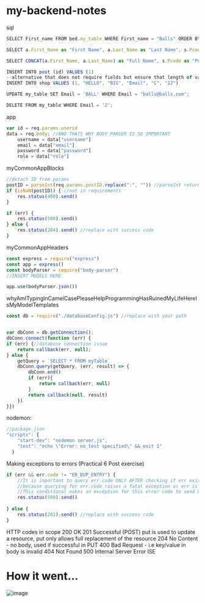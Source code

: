 # my-backend-notes

sql 
```js
SELECT First_name FROM bed.my_table WHERE First_name = "Balls" ORDER BY First_name ASC||DESC;

SELECT a.First_Name as "First Name", a.Last_Name as "Last Name", s.Pcode as "Postcode" FROM bed.shop s, my_table a WHERE s.Email = a.Email;

SELECT CONCAT(a.First_Name, a.Last_Name) as "Full Name", s.Pcode as "Postcode" FROM bed.shop s, my_table a WHERE s.Email = a.Email;

INSERT INTO post (id) VALUES (1)
--alternative that does not require fields but ensure that length of values == fields
INSERT INTO shop VALUES (1, "HELLO", "BIG", "Email", "C", "12")

UPDATE my_table SET Email = 'BALL' WHERE Email = "balls@balls.com";

DELETE FROM my_table WHERE Email = '2';
```

app
```js
var id = req.params.userid
data = req.body; //AND THATS WHY BODY PARSER IS SO IMPORTANT
    username = data["username"]
    email = data["email"]
    password = data["password"]
    role = data["role"]
```

myCommonAppBlocks
```js
//detach ID from params
postID = parseInt(req.params.postID.replace(":", "")) //parseInt returns NaN if not int
if (isNaN(postID)) { //not in requirements
    res.status(400).send()
}

if (err) {
    res.status(500).send()
} else {
    res.status(204).send() //replace with success code
} 
```

myCommonAppHeaders
```js
const express = require("express")
const app = express()
const bodyParser = require("body-parser")
//INSERT MODELS HERE

app.use(bodyParser.json())
```
whyAmITypingInCamelCasePleaseHelpProgrammingHasRuinedMyLifeHereIsMyModelTemplates
```js
const db = require("./databaseConfig.js") //replace with your path


var dbConn = db.getConnection();
dbConn.connect(function (err) {
if (err) {//database connection issue
    return callback(err, null);
} else {
    getQuery = `SELECT * FROM myTable`
    dbConn.query(getQuery, (err, result) => {
        dbConn.end()
        if (err){
            return callback(err, null)
        }
        return callback(null, result)
    })
}})
```

nodemon:
```js
//package.json
"scripts": {
    "start-dev": "nodemon server.js",
    "test": "echo \"Error: no test specified\" && exit 1"
  }
```

Making exceptions to errors (Practical 6 Post exercise)
```js
if (err && err.code != "ER_DUP_ENTRY") {
    //It is important to query err.code ONLY AFTER checking if err exists
    //because querying for err.code raises a fatal exception as err is a null object
    //This conditional makes an exception for this error code to send HTTP 201
    res.status(500).send()
    
} else {
    res.status(201).send() //replace with success code
} 
```

HTTP codes in scope
200 OK
201 Successful (POST)
put is used to update a resource, put only allows full replacement of the resource 
204 No Content - no body, used if successful in PUT
400 Bad Request - i.e key/value in body is invalid
404 Not Found
500 Internal Server Error ISE


# How it went...
![image](https://github.com/speckly/my-backend-notes/assets/60218942/254bab4b-0264-46ba-80db-92e7eed92a80)

